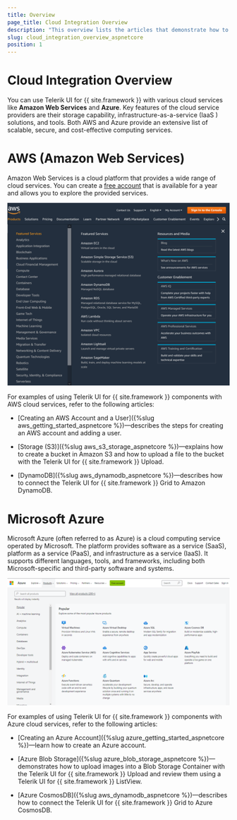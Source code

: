 ```yaml
---
title: Overview
page_title: Cloud Integration Overview
description: "This overview lists the articles that demonstrate how to use the {{ site.product }} suite with different cloud services."
slug: cloud_integration_overview_aspnetcore
position: 1
---
```


# Cloud Integration Overview

You can use Telerik UI for {{ site.framework }} with various cloud services like **Amazon Web Services** and **Azure**. Key features of the cloud service providers are their storage capability, infrastructure-as-a-service (IaaS ) solutions, and tools. Both AWS and Azure provide an extensive list of scalable, secure, and cost-effective computing services. 

# AWS (Amazon Web Services)

Amazon Web Services is a cloud platform that provides a wide range of cloud services. You can create a [free account](https://aws.amazon.com/free/?sc_icampaign=acq_aws_takeover-abandoner&sc_ichannel=ha&sc_icontent=awssm-1524&sc_iplace=ed&trk=ha_awssm-1524&all-free-tier.sort-by=item.additionalFields.SortRank&all-free-tier.sort-order=asc&awsf.Free%20Tier%20Types=*all&awsf.Free%20Tier%20Categories=*all) that is available for a year and allows you to explore the provided services. 

![{{ site.product_short }} AWS Overview](images/aws-overview.png)

For examples of using Telerik UI for {{ site.framework }} components with AWS cloud services, refer to the following articles:

* [Creating an AWS Account and a User]({%slug aws_getting_started_aspnetcore %})&mdash;describes the steps for creating an AWS account and adding a user.

* [Storage (S3)]({%slug aws_s3_storage_aspnetcore %})&mdash;explains how to create a bucket in Amazon S3 and how to upload a file to the bucket with the Telerik UI for {{ site.framework }} Upload.

* [DynamoDB]({%slug aws_dynamodb_aspnetcore %})&mdash;describes how to connect the Telerik UI for {{ site.framework }} Grid to Amazon DynamoDB.

# Microsoft Azure

Microsoft Azure (often referred to as Azure) is a cloud computing service operated by Microsoft. The platform provides software as a service (SaaS), platform as a service (PaaS), and infrastructure as a service (IaaS). It supports different languages, tools, and frameworks, including both Microsoft-specific and third-party software and systems.

![{{ site.product_short }} Azure Overview](images/azure-overview.png)

For examples of using Telerik UI for {{ site.framework }} components with Azure cloud services, refer to the following articles:

* [Creating an Azure Account]({%slug azure_getting_started_aspnetcore %})&mdash;learn how to create an Azure account.

* [Azure Blob Storage]({%slug azure_blob_storage_aspnetcore %})&mdash;demonstrates how to upload images into a Blob Storage Container with the Telerik UI for {{ site.framework }} Upload and review them using a Telerik UI for {{ site.framework }} ListView.

* [Azure CosmosDB]({%slug aws_dynamodb_aspnetcore %})&mdash;describes how to connect the Telerik UI for {{ site.framework }} Grid to Azure CosmosDB.
